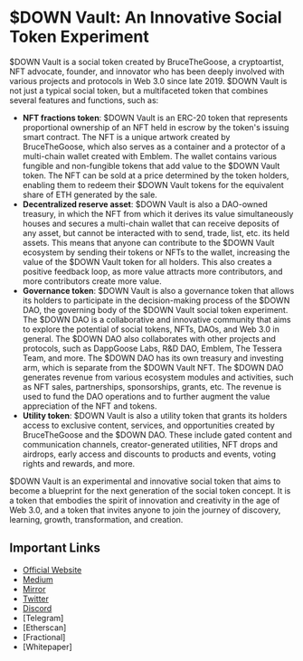 # $DOWN Vault: An Innovative Social Token Experiment

$DOWN Vault is a social token created by BruceTheGoose, a cryptoartist, NFT advocate, founder, and innovator who has been deeply involved with various projects and protocols in Web 3.0 since late 2019. $DOWN Vault is not just a typical social token, but a multifaceted token that combines several features and functions, such as:

- **NFT fractions token**: $DOWN Vault is an ERC-20 token that represents proportional ownership of an NFT held in escrow by the token's issuing smart contract. The NFT is a unique artwork created by BruceTheGoose, which also serves as a container and a protector of a multi-chain wallet created with Emblem. The wallet contains various fungible and non-fungible tokens that add value to the $DOWN Vault token. The NFT can be sold at a price determined by the token holders, enabling them to redeem their $DOWN Vault tokens for the equivalent share of ETH generated by the sale.
- **Decentralized reserve asset**: $DOWN Vault is also a DAO-owned treasury, in which the NFT from which it derives its value simultaneously houses and secures a multi-chain wallet that can receive deposits of any asset, but cannot be interacted with to send, trade, list, etc. its held assets. This means that anyone can contribute to the $DOWN Vault ecosystem by sending their tokens or NFTs to the wallet, increasing the value of the $DOWN Vault token for all holders. This also creates a positive feedback loop, as more value attracts more contributors, and more contributors create more value.
- **Governance token**: $DOWN Vault is also a governance token that allows its holders to participate in the decision-making process of the $DOWN DAO, the governing body of the $DOWN Vault social token experiment. The $DOWN DAO is a collaborative and innovative community that aims to explore the potential of social tokens, NFTs, DAOs, and Web 3.0 in general. The $DOWN DAO also collaborates with other projects and protocols, such as DappGoose Labs, R&D DAO, Emblem, The Tessera Team, and more. The $DOWN DAO has its own treasury and investing arm, which is separate from the $DOWN Vault NFT. The $DOWN DAO generates revenue from various ecosystem modules and activities, such as NFT sales, partnerships, sponsorships, grants, etc. The revenue is used to fund the DAO operations and to further augment the value appreciation of the NFT and tokens.
- **Utility token**: $DOWN Vault is also a utility token that grants its holders access to exclusive content, services, and opportunities created by BruceTheGoose and the $DOWN DAO. These include gated content and communication channels, creator-generated utilities, NFT drops and airdrops, early access and discounts to products and events, voting rights and rewards, and more.

$DOWN Vault is an experimental and innovative social token that aims to become a blueprint for the next generation of the social token concept. It is a token that embodies the spirit of innovation and creativity in the age of Web 3.0, and a token that invites anyone to join the journey of discovery, learning, growth, transformation, and creation.

## Important Links

- [Official Website](https://downtoken.wtf) 
- [Medium](https://medium.com/down-dao)
- [Mirror](https://mirror.xyz/thedowndao.eth)
- [Twitter](https://twitter.com/downtoken)
- [Discord](https://discord.haus/goosegang)
- [Telegram]
- [Etherscan]
- [Fractional]
- [Whitepaper]
```
